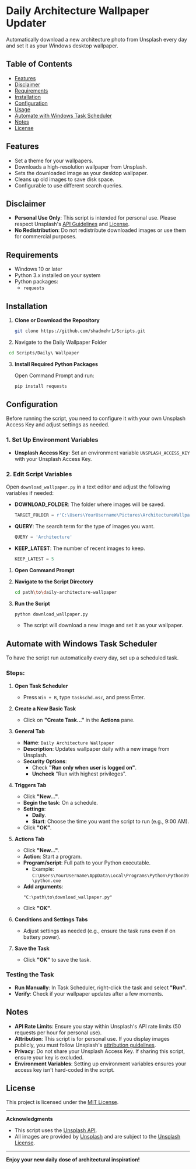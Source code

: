 # Daily Architecture Wallpaper Updater

Automatically download a new architecture photo from Unsplash every day and set it as your Windows desktop wallpaper.

## Table of Contents

- [Features](#features)
- [Disclaimer](#disclaimer)
- [Requirements](#requirements)
- [Installation](#installation)
- [Configuration](#configuration)
- [Usage](#usage)
- [Automate with Windows Task Scheduler](#automate-with-windows-task-scheduler)
- [Notes](#notes)
- [License](#license)

## Features

- Set a theme for your wallpapers.
- Downloads a high-resolution wallpaper from Unsplash.
- Sets the downloaded image as your desktop wallpaper.
- Cleans up old images to save disk space.
- Configurable to use different search queries.

## Disclaimer

- **Personal Use Only**: This script is intended for personal use. Please respect Unsplash's [API Guidelines](https://unsplash.com/documentation#guidelines--crediting) and [License](https://unsplash.com/license).
- **No Redistribution**: Do not redistribute downloaded images or use them for commercial purposes.

## Requirements

- Windows 10 or later
- Python 3.x installed on your system
- Python packages:
  - `requests`

## Installation

1. **Clone or Download the Repository**

   ```bash
   git clone https://github.com/shadmehr1/Scripts.git
   ```

2. Navigate to the Daily Wallpaper Folder
  
  ```bash
   cd Scripts/Daily\ Wallpaper
   ```

3. **Install Required Python Packages**

   Open Command Prompt and run:

   ```bash
   pip install requests
   ```

## Configuration

Before running the script, you need to configure it with your own Unsplash Access Key and adjust settings as needed.

### 1. Set Up Environment Variables

- **Unsplash Access Key**: Set an environment variable `UNSPLASH_ACCESS_KEY` with your Unsplash Access Key.

### 2. Edit Script Variables

Open `download_wallpaper.py` in a text editor and adjust the following variables if needed:

- **DOWNLOAD_FOLDER**: The folder where images will be saved.
  ```python
  TARGET_FOLDER = r'C:\Users\YourUsername\Pictures\ArchitectureWallpapers'
  ```
- **QUERY**: The search term for the type of images you want.
  ```python
  QUERY = 'Architecture'
  ```
- **KEEP_LATEST**: The number of recent images to keep.
  ```python
  KEEP_LATEST = 5
  ```

1. **Open Command Prompt**

2. **Navigate to the Script Directory**

   ```bash
   cd path\to\daily-architecture-wallpaper
   ```

3. **Run the Script**

   ```bash
   python download_wallpaper.py
   ```

   - The script will download a new image and set it as your wallpaper.

## Automate with Windows Task Scheduler

To have the script run automatically every day, set up a scheduled task.

### Steps:

1. **Open Task Scheduler**

   - Press `Win + R`, type `taskschd.msc`, and press Enter.

2. **Create a New Basic Task**

   - Click on **"Create Task..."** in the **Actions** pane.

3. **General Tab**

   - **Name**: `Daily Architecture Wallpaper`
   - **Description**: Updates wallpaper daily with a new image from Unsplash.
   - **Security Options**:
     - Check **"Run only when user is logged on"**.
     - **Uncheck** "Run with highest privileges".

4. **Triggers Tab**

   - Click **"New..."**.
   - **Begin the task**: On a schedule.
   - **Settings**:
     - **Daily**.
     - **Start**: Choose the time you want the script to run (e.g., 9:00 AM).
   - Click **"OK"**.

5. **Actions Tab**

   - Click **"New..."**.
   - **Action**: Start a program.
   - **Program/script**: Full path to your Python executable.
     - Example: `C:\Users\YourUsername\AppData\Local\Programs\Python\Python39\python.exe`
   - **Add arguments**:
     ```plaintext
     "C:\path\to\download_wallpaper.py"
     ```
   - Click **"OK"**.

6. **Conditions and Settings Tabs**

   - Adjust settings as needed (e.g., ensure the task runs even if on battery power).

7. **Save the Task**

   - Click **"OK"** to save the task.

### Testing the Task

- **Run Manually**: In Task Scheduler, right-click the task and select **"Run"**.
- **Verify**: Check if your wallpaper updates after a few moments.

## Notes

- **API Rate Limits**: Ensure you stay within Unsplash's API rate limits (50 requests per hour for personal use).
- **Attribution**: This script is for personal use. If you display images publicly, you must follow Unsplash's [attribution guidelines](https://unsplash.com/documentation#guidelines--crediting).
- **Privacy**: Do not share your Unsplash Access Key. If sharing this script, ensure your key is excluded.
- **Environment Variables**: Setting up environment variables ensures your access key isn't hard-coded in the script.

## License

This project is licensed under the [MIT License](LICENSE).

---

**Acknowledgments**

- This script uses the [Unsplash API](https://unsplash.com/documentation).
- All images are provided by [Unsplash](https://unsplash.com) and are subject to the [Unsplash License](https://unsplash.com/license).

---

**Enjoy your new daily dose of architectural inspiration!**
